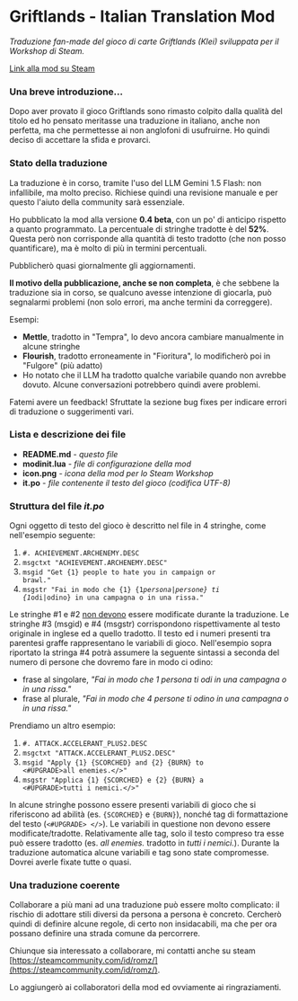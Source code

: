 # Griftlands - Italian Translation Mod

<i>Traduzione fan-made del gioco di carte Griftlands (Klei) sviluppata per il Workshop di Steam.</i>

[Link alla mod su Steam](https://steamcommunity.com/sharedfiles/filedetails/?id=2817357554)

### Una breve introduzione...

Dopo aver provato il gioco Griftlands sono rimasto colpito dalla qualità del titolo ed ho pensato meritasse una traduzione in italiano, anche non perfetta, ma che permettesse ai non anglofoni di usufruirne. Ho quindi deciso di accettare la sfida e provarci.

### Stato della traduzione

La traduzione è in corso, tramite l'uso del LLM Gemini 1.5 Flash: non infallibile, ma molto preciso. Richiese quindi una revisione manuale e per questo l'aiuto della community sarà essenziale.

Ho pubblicato la mod alla versione **0.4 beta**, con un po' di anticipo rispetto a quanto programmato. La percentuale di stringhe tradotte è del **52%**. Questa però non corrisponde alla quantità di testo tradotto (che non posso quantificare), ma è molto di più in termini percentuali.

Pubblicherò quasi giornalmente gli aggiornamenti.

**Il motivo della pubblicazione, anche se non completa**, è che sebbene la traduzione sia in corso, se qualcuno avesse intenzione di giocarla, può segnalarmi problemi (non solo errori, ma anche termini da correggere).

Esempi:
- **Mettle**, tradotto in "Tempra", lo devo ancora cambiare manualmente in alcune stringhe
- **Flourish**, tradotto erroneamente in "Fioritura", lo modificherò poi in "Fulgore" (più adatto)
- Ho notato che il LLM ha tradotto qualche variabile quando non avrebbe dovuto. Alcune conversazioni potrebbero quindi avere problemi.

Fatemi avere un feedback! Sfruttate la sezione bug fixes per indicare errori di traduzione o suggerimenti vari.

### Lista e descrizione dei file

* <b>README.md</b> - <i>questo file</i>
* <b>modinit.lua</b> - <i>file di configurazione della mod</i>
* <b>icon.png</b> - <i>icona della mod per lo Steam Workshop</i>
* <b>it.po</b> - <i>file contenente il testo del gioco (codifica UTF-8)</i>

### Struttura del file <i>it.po</i>

Ogni oggetto di testo del gioco è descritto nel file in 4 stringhe, come nell'esempio seguente:

1. <code>#. ACHIEVEMENT.ARCHENEMY.DESC</code>
2. <code>msgctxt "ACHIEVEMENT.ARCHENEMY.DESC"</code>
3. <code>msgid "Get {1} people to hate you in campaign or brawl."</code>
4. <code>msgstr "Fai in modo che {1} {1*persona|persone} ti {1*odi|odino} in una campagna o in una rissa."</code>

Le stringhe #1 e #2 <u>non devono</u> essere modificate durante la traduzione. Le stringhe #3 (msgid) e #4 (msgstr) corrispondono rispettivamente al testo originale in inglese ed a quello tradotto. Il testo ed i numeri presenti tra parentesi graffe rappresentano le variabili di gioco. Nell'esempio sopra riportato la stringa #4 potrà assumere la seguente sintassi a seconda del numero di persone che dovremo fare in modo ci odino:
- frase al singolare, <i>"Fai in modo che 1 persona ti odi in una campagna o in una rissa."</i>
- frase al plurale, <i>"Fai in modo che 4 persone ti odino in una campagna o in una rissa."</i>

Prendiamo un altro esempio:
1. <code>#. ATTACK.ACCELERANT_PLUS2.DESC</code>
2. <code>msgctxt "ATTACK.ACCELERANT_PLUS2.DESC"</code>
3. <code>msgid "Apply {1} {SCORCHED} and {2} {BURN} to <#UPGRADE>all enemies.</>"</code>
4. <code>msgstr "Applica {1} {SCORCHED} e {2} {BURN} a <#UPGRADE>tutti i nemici.</>"</code>

In alcune stringhe possono essere presenti variabili di gioco che si riferiscono ad abilità (es. <code>{SCORCHED}</code> e <code>{BURN}</code>), nonché tag di formattazione del testo (<code><#UPGRADE> </></code>). Le variabili in questione non devono essere modificate/tradotte. Relativamente alle tag, solo il testo compreso tra esse può essere tradotto (es. <i>all enemies.</i> tradotto in <i>tutti i nemici.</i>). Durante la traduzione automatica alcune variabili e tag sono state compromesse. Dovrei averle fixate tutte o quasi.

### Una traduzione coerente
Collaborare a più mani ad una traduzione può essere molto complicato: il rischio di adottare stili diversi da persona a persona è concreto. Cercherò quindi di definire alcune regole, di certo non insidacabili, ma che per ora possano definire una strada comune da percorrere.

Chiunque sia interessato a collaborare, mi contatti anche su steam [https://steamcommunity.com/id/romz/](https://steamcommunity.com/id/romz/).

Lo aggiungerò ai collaboratori della mod ed ovviamente ai ringraziamenti.

